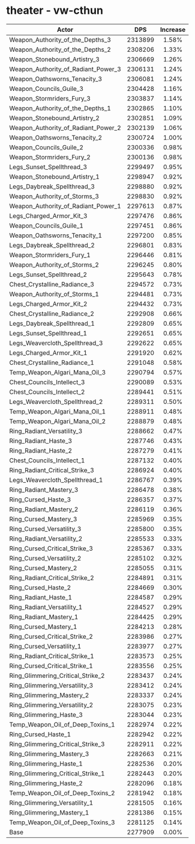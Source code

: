 # theater - vw-cthun
| Actor | DPS | Increase |
|---|:---:|:---:|
|Weapon_Authority_of_the_Depths_3|2313899|1.58%|
|Weapon_Authority_of_the_Depths_2|2308206|1.33%|
|Weapon_Stonebound_Artistry_3|2306669|1.26%|
|Weapon_Authority_of_Radiant_Power_3|2306131|1.24%|
|Weapon_Oathsworns_Tenacity_3|2306081|1.24%|
|Weapon_Councils_Guile_3|2304428|1.16%|
|Weapon_Stormriders_Fury_3|2303837|1.14%|
|Weapon_Authority_of_the_Depths_1|2302865|1.10%|
|Weapon_Stonebound_Artistry_2|2302851|1.09%|
|Weapon_Authority_of_Radiant_Power_2|2302139|1.06%|
|Weapon_Oathsworns_Tenacity_2|2300724|1.00%|
|Weapon_Councils_Guile_2|2300336|0.98%|
|Weapon_Stormriders_Fury_2|2300136|0.98%|
|Legs_Sunset_Spellthread_3|2299497|0.95%|
|Weapon_Stonebound_Artistry_1|2298947|0.92%|
|Legs_Daybreak_Spellthread_3|2298880|0.92%|
|Weapon_Authority_of_Storms_3|2298830|0.92%|
|Weapon_Authority_of_Radiant_Power_1|2297613|0.87%|
|Legs_Charged_Armor_Kit_3|2297476|0.86%|
|Weapon_Councils_Guile_1|2297451|0.86%|
|Weapon_Oathsworns_Tenacity_1|2297200|0.85%|
|Legs_Daybreak_Spellthread_2|2296801|0.83%|
|Weapon_Stormriders_Fury_1|2296446|0.81%|
|Weapon_Authority_of_Storms_2|2296245|0.80%|
|Legs_Sunset_Spellthread_2|2295643|0.78%|
|Chest_Crystalline_Radiance_3|2294572|0.73%|
|Weapon_Authority_of_Storms_1|2294481|0.73%|
|Legs_Charged_Armor_Kit_2|2294432|0.73%|
|Chest_Crystalline_Radiance_2|2292908|0.66%|
|Legs_Daybreak_Spellthread_1|2292809|0.65%|
|Legs_Sunset_Spellthread_1|2292651|0.65%|
|Legs_Weavercloth_Spellthread_3|2292622|0.65%|
|Legs_Charged_Armor_Kit_1|2291920|0.62%|
|Chest_Crystalline_Radiance_1|2291048|0.58%|
|Temp_Weapon_Algari_Mana_Oil_3|2290794|0.57%|
|Chest_Councils_Intellect_3|2290089|0.53%|
|Chest_Councils_Intellect_2|2289441|0.51%|
|Legs_Weavercloth_Spellthread_2|2289311|0.50%|
|Temp_Weapon_Algari_Mana_Oil_1|2288911|0.48%|
|Temp_Weapon_Algari_Mana_Oil_2|2288879|0.48%|
|Ring_Radiant_Versatility_3|2288662|0.47%|
|Ring_Radiant_Haste_3|2287746|0.43%|
|Ring_Radiant_Haste_2|2287279|0.41%|
|Chest_Councils_Intellect_1|2287132|0.40%|
|Ring_Radiant_Critical_Strike_3|2286924|0.40%|
|Legs_Weavercloth_Spellthread_1|2286767|0.39%|
|Ring_Radiant_Mastery_3|2286478|0.38%|
|Ring_Cursed_Haste_3|2286357|0.37%|
|Ring_Radiant_Mastery_2|2286119|0.36%|
|Ring_Cursed_Mastery_3|2285969|0.35%|
|Ring_Cursed_Versatility_3|2285800|0.35%|
|Ring_Radiant_Versatility_2|2285533|0.33%|
|Ring_Cursed_Critical_Strike_3|2285367|0.33%|
|Ring_Cursed_Versatility_2|2285102|0.32%|
|Ring_Cursed_Mastery_2|2285055|0.31%|
|Ring_Radiant_Critical_Strike_2|2284891|0.31%|
|Ring_Cursed_Haste_2|2284669|0.30%|
|Ring_Radiant_Haste_1|2284587|0.29%|
|Ring_Radiant_Versatility_1|2284527|0.29%|
|Ring_Radiant_Mastery_1|2284425|0.29%|
|Ring_Cursed_Mastery_1|2284213|0.28%|
|Ring_Cursed_Critical_Strike_2|2283986|0.27%|
|Ring_Cursed_Versatility_1|2283977|0.27%|
|Ring_Radiant_Critical_Strike_1|2283573|0.25%|
|Ring_Cursed_Critical_Strike_1|2283556|0.25%|
|Ring_Glimmering_Critical_Strike_2|2283437|0.24%|
|Ring_Glimmering_Versatility_3|2283412|0.24%|
|Ring_Glimmering_Mastery_2|2283337|0.24%|
|Ring_Glimmering_Versatility_2|2283075|0.23%|
|Ring_Glimmering_Haste_3|2283044|0.23%|
|Temp_Weapon_Oil_of_Deep_Toxins_1|2282974|0.22%|
|Ring_Cursed_Haste_1|2282942|0.22%|
|Ring_Glimmering_Critical_Strike_3|2282911|0.22%|
|Ring_Glimmering_Mastery_3|2282663|0.21%|
|Ring_Glimmering_Haste_1|2282536|0.20%|
|Ring_Glimmering_Critical_Strike_1|2282443|0.20%|
|Ring_Glimmering_Haste_2|2282096|0.18%|
|Temp_Weapon_Oil_of_Deep_Toxins_2|2281942|0.18%|
|Ring_Glimmering_Versatility_1|2281505|0.16%|
|Ring_Glimmering_Mastery_1|2281386|0.15%|
|Temp_Weapon_Oil_of_Deep_Toxins_3|2281125|0.14%|
|Base|2277909|0.00%|
